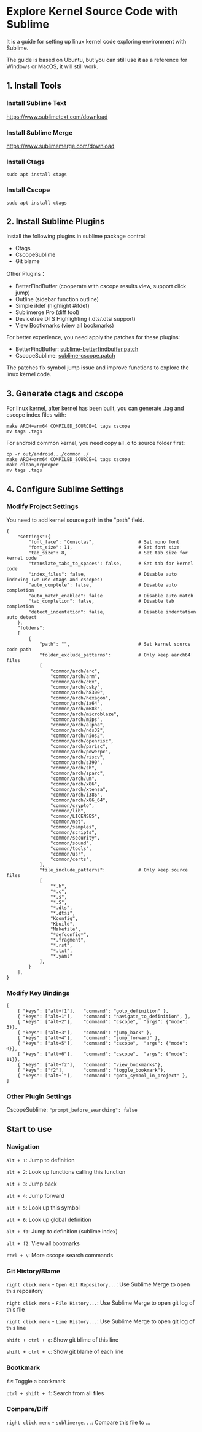 # Explore Kernel Source Code with Sublime

It is a guide for setting up linux kernel code exploring environment with Sublime.

The guide is based on Ubuntu, but you can still use it as a reference for Windows or MacOS, it will still work.

## 1. Install Tools

### Install Sublime Text

<https://www.sublimetext.com/download>

### Install Sublime Merge

<https://www.sublimemerge.com/download>

### Install Ctags

`sudo apt install ctags`

### Install Cscope

`sudo apt install ctags`

## 2. Install Sublime Plugins

Install the following plugins in sublime package control:

- Ctags
- CscopeSublime
- Git blame

Other Plugins：

- BetterFindBuffer (cooperate with cscope results view, support click jump)
- Outline (sidebar function outline)
- Simple ifdef (highlight #ifdef)
- Sublimerge Pro (diff tool)
- Devicetree DTS Highlighting (.dts/.dtsi support)
- View Bootkmarks (view all bookmarks)

For better experience, you need apply the patches for these plugins:

- BetterFindBuffer: [sublime-betterfindbuffer.patch](https://github.com/kernel-cyrus/linux-sublime/blob/master/sublime-betterfindbuffer.patch)
- CscopeSublime: [sublime-cscope.patch](https://github.com/kernel-cyrus/linux-sublime/blob/master/sublime-cscope.patch)

The patches fix symbol jump issue and improve functions to explore the linux kernel code.

## 3. Generate ctags and cscope

For linux kernel, after kernel has been built, you can generate .tag and cscope index files with:

```
make ARCH=arm64 COMPILED_SOURCE=1 tags cscope
mv tags .tags
```

For android common kernel, you need copy all .o to source folder first:

```
cp -r out/android.../common ./
make ARCH=arm64 COMPILED_SOURCE=1 tags cscope
make clean,mrproper
mv tags .tags
```

## 4. Configure Sublime Settings

### Modify Project Settings

You need to add kernel source path in the "path" field.

```
{
    "settings":{
        "font_face": "Consolas",                # Set mono font
        "font_size": 11,                        # Set font size
        "tab_size": 8,                          # Set tab size for kernel code
        "translate_tabs_to_spaces": false,      # Set tab for kernel code
        "index_files": false,                   # Disable auto indexing (we use ctags and cscopes)
        "auto_complete": false,                 # Disable auto completion
        "auto_match_enabled": false             # Disable auto match
        "tab_completion": false,                # Disable tab completion
        "detect_indentation": false,            # Disable indentation auto detect
    },
    "folders":
    [
        {
            "path": "",                         # Set kernel source code path
            "folder_exclude_patterns":          # Only keep aarch64 files
            [
                "common/arch/arc",
                "common/arch/arm",
                "common/arch/c6x",
                "common/arch/csky",
                "common/arch/h8300",
                "common/arch/hexagon",
                "common/arch/ia64",
                "common/arch/m68k",
                "common/arch/microblaze",
                "common/arch/mips",
                "common/arch/alpha",
                "common/arch/nds32",
                "common/arch/nios2",
                "common/arch/openrisc",
                "common/arch/parisc",
                "common/arch/powerpc",
                "common/arch/riscv",
                "common/arch/s390",
                "common/arch/sh",
                "common/arch/sparc",
                "common/arch/um",
                "common/arch/x86",
                "common/arch/xtensa",
                "common/arch/i386",
                "common/arch/x86_64",
                "common/crypto",
                "common/lib",
                "common/LICENSES",
                "common/net",
                "common/samples",
                "common/scripts",
                "common/security",
                "common/sound",
                "common/tools",
                "common/usr",
                "common/certs",
            ],
            "file_include_patterns":            # Only keep source files
            [
                "*.h",
                "*.c",
                "*.s",
                "*.S",
                "*.dts",
                "*.dtsi",
                "Kconfig",
                "Kbuild",
                "Makefile",
                "*defconfig*",
                "*.fragment",
                "*.rst",
                "*.txt",
                "*.yaml"
            ],
        }
    ],
}
```

### Modify Key Bindings

```
[
    { "keys": ["alt+f1"],   "command": "goto_definition" },
    { "keys": ["alt+1"],    "command": "navigate_to_definition", },
    { "keys": ["alt+2"],    "command": "cscope",  "args": {"mode": 3}},
    { "keys": ["alt+3"],    "command": "jump_back" },
    { "keys": ["alt+4"],    "command": "jump_forward" },
    { "keys": ["alt+5"],    "command": "cscope",  "args": {"mode": 0}},
    { "keys": ["alt+6"],    "command": "cscope",  "args": {"mode": 11}},
    { "keys": ["alt+f2"],   "command": "view_bookmarks"},
    { "keys": ["f2"],       "command": "toggle_bookmark"},
    { "keys": ["alt+`"],    "command": "goto_symbol_in_project" },
]
```

### Other Plugin Settings

CscopeSublime: `"prompt_before_searching": false`

## Start to use

### Navigation

`alt + 1`: Jump to definition

`alt + 2`: Look up functions calling this function

`alt + 3`: Jump back

`alt + 4`: Jump forward

`alt + 5`: Look up this symbol

`alt + 6`: Look up global definition

`alt + f1`: Jump to definition (sublime index)

`alt + f2`: View all bootmarks

`ctrl + \`: More cscope search commands

### Git History/Blame

`right click menu` - `Open Git Repository...`: Use Sublime Merge to open this repository

`right click menu` - `File History...`: Use Sublime Merge to open git log of this file

`right click menu` - `Line History...`: Use Sublime Merge to open git log of this line

`shift + ctrl + q`: Show git blime of this line

`shift + ctrl + c`: Show git blame of each line

### Bootkmark

`f2`: Toggle a bootkmark

`ctrl + shift + f`: Search from all files

### Compare/Diff

`right click menu` - `sublimerge...`: Compare this file to ...
